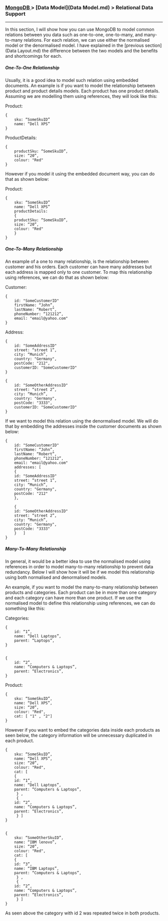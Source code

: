

### [MongoDB ](../MongoDB.md) > [Data Model](Data Model.md) > Relational Data Support
___

In this section, I will show how you can use MongoDB to model common relations between you data such as one-to-one, one-to-many, and many-to-many relations. For each relation, we can use either the normalised model or the denormalised model. I have explained in the [previous section](Data Layout.md) the difference between the two models and the benefits and shortcomings for each.


##### One-To-One Relationship


Usually, it is a good idea to model such relation using embedded documents. An example is if you want to model the relationship between product and product details models. Each product has one product details. Assuming we are modelling them using references, they will look like this:

Product:

````
{
	sku: “SomeSkuID”
	name: “Dell XPS”
}
````

ProductDetails:

````
{
	productSku: “SomeSkuID”,
	size: “20”,
	colour: "Red"
}
````

However if you model it using the embedded document way, you can do that as shown below:


Product:

````
{
	sku: “SomeSkuID”
	name: “Dell XPS”
	productDetails:
	{
	productSku: “SomeSkuID”,
	size: “20”,
	colour: "Red"
	}
}
````

##### One-To-Many Relationship

An example of a one to many relationship, is the relationship between customer and his orders. Each customer can have many addresses but each address is mapped only to one customer. To map this relationship using references, we can do that as shown below:

Customer:

````
{
    id: "SomeCustomerID"
	firstName: “John”,
	lastName: “Robert”,
	phoneNumber: “121212”,
	email: "email@yahoo.com"
}
````

Address:

````
{
    id: "SomeAddressID"
	street: “street 1”,
	city: “Munich”,
	country: "Germany",
	postCode: "212",
	customerID: "SomeCustomerID"
}

{
    id: "SomeOtherAddressID"
	street: “street 2”,
	city: “Munich”,
	country: "Germany",
	postCode: "3333",
	customerID: "SomeCustomerID"
}
````


If we want to model this relation using the denormalised model. We will do that by embedding the addresses inside the customer documents as shown below:

````
{
    id: "SomeCustomerID"
	firstName: “John”,
	lastName: “Robert”,
	phoneNumber: “121212”,
	email: "email@yahoo.com"
	addresses: [
	{
	id: "SomeAddressID"
	street: “street 1”,
	city: “Munich”,
	country: "Germany",
	postCode: "212"
	},
	
	{
	id: "SomeOtherAddressID"
	street: “street 2”,
	city: “Munich”,
	country: "Germany",
	postCode: "3333"
	}	]
}
````



##### Many-To-Many Relationship

In general, it would be a better idea to use the normalised model using references in order to model many-to-many relationship to prevent data redundancy. Below I will show how it will be if we model this relationship using both normalised and denormalised models.

An example, if you want to model the many-to-many relationship between products and categories. Each product can be in more than one category and each category can have more than one product. If we use the normalised model to define this relationship using references, we can do something like this:

Categories:

````
{
	id: “1”,
	name: “Dell Laptops”,
	parent: “Laptops”,
}


{
	id: “2”,
	name: “Computers & Laptops”,
	parent: “Electronics”,
}
````

Product:

````
{
	sku: “SomeSkuID”,
	name: “Dell XPS”,
	size: “20”,
	colour: "Red",
	cat: [ "1" , "2"]
}
````

However if you want to embed the categories data inside each products as seen below, the category information will be unnecessary duplicated in each product. 


````
{
	sku: “SomeSkuID”,
	name: “Dell XPS”,
	size: “20”,
	colour: "Red",
	cat: [
	{
	id: “1”,
	name: “Dell Laptops”,
	parent: “Computers & Laptops”,
	 } , 
	 {
	id: “2”,
	name: “Computers & Laptops”,
	parent: “Electronics”,
	 } ]
}


{
	sku: “SomeOtherSkuID”,
	name: “IBM lenovo”,
	size: “20”,
	colour: "Red",
	cat: [
	{
	id: “3”,
	name: “IBM Laptops”,
	parent: “Computers & Laptops”,
	 } , 
	 {
	id: “2”,
	name: “Computers & Laptops”,
	parent: “Electronics”,
	 } ]
}
````

As seen above the category with id 2 was repeated twice in both products. 


